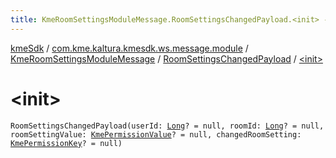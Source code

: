 ```yaml
---
title: KmeRoomSettingsModuleMessage.RoomSettingsChangedPayload.<init> - kmeSdk
---
```


[kmeSdk](../../../index.html) / [com.kme.kaltura.kmesdk.ws.message.module](../../index.html) / [KmeRoomSettingsModuleMessage](../index.html) / [RoomSettingsChangedPayload](index.html) / [&lt;init&gt;](./-init-.html)

# &lt;init&gt;

`RoomSettingsChangedPayload(userId: `[`Long`](https://kotlinlang.org/api/latest/jvm/stdlib/kotlin/-long/index.html)`? = null, roomId: `[`Long`](https://kotlinlang.org/api/latest/jvm/stdlib/kotlin/-long/index.html)`? = null, roomSettingValue: `[`KmePermissionValue`](../../../com.kme.kaltura.kmesdk.ws.message.type.permissions/-kme-permission-value/index.html)`? = null, changedRoomSetting: `[`KmePermissionKey`](../../../com.kme.kaltura.kmesdk.ws.message.type.permissions/-kme-permission-key/index.html)`? = null)`